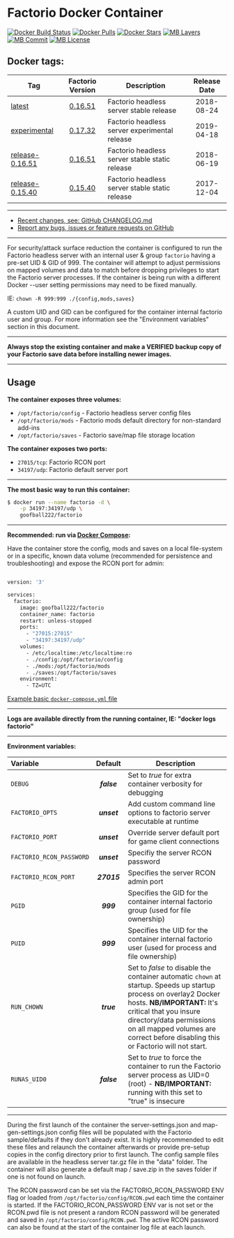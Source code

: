 # Factorio Docker Container

[![Docker Build Status](https://img.shields.io/docker/cloud/build/goofball222/factorio.svg)](https://hub.docker.com/r/goofball222/factorio/) [![Docker Pulls](https://img.shields.io/docker/pulls/goofball222/factorio.svg)](https://hub.docker.com/r/goofball222/factorio/) [![Docker Stars](https://img.shields.io/docker/stars/goofball222/factorio.svg)](https://hub.docker.com/r/goofball222/factorio/) [![MB Layers](https://images.microbadger.com/badges/image/goofball222/factorio.svg)](https://microbadger.com/images/goofball222/factorio) [![MB Commit](https://images.microbadger.com/badges/commit/goofball222/factorio.svg)](https://microbadger.com/images/goofball222/factorio) [![MB License](https://images.microbadger.com/badges/license/goofball222/factorio.svg)](https://microbadger.com/images/goofball222/factorio)

## Docker tags:
| Tag | Factorio Version | Description | Release Date |
| --- | :---: | --- | :---: |
| [latest](https://github.com/goofball222/factorio/blob/master/stable/Dockerfile) | [0.16.51](https://forums.factorio.com/61009) | Factorio headless server stable release | 2018-08-24 |
| [experimental](https://github.com/goofball222/factorio/blob/master/experimental/Dockerfile) | [0.17.32](https://forums.factorio.com/69672) | Factorio headless server experimental release | 2019-04-18 |
| [release-0.16.51](https://github.com/goofball222/factorio/releases/tag/0.16.51) | [0.16.51](https://forums.factorio.com/61009) | Factorio headless server stable static release | 2018-06-19 |
| [release-0.15.40](https://github.com/goofball222/factorio/releases/tag/0.15.40) | [0.15.40](https://forums.factorio.com/54307) | Factorio headless server stable static release | 2017-12-04 |

---

* [Recent changes, see: GitHub CHANGELOG.md](https://github.com/goofball222/factorio/blob/master/CHANGELOG.md)
* [Report any bugs, issues or feature requests on GitHub](https://github.com/goofball222/factorio/issues)

---

For security/attack surface reduction the container is configured to run the Factorio headless server with an internal user & group `factorio` having a pre-set UID & GID of 999.
The container will attempt to adjust permissions on mapped volumes and data to match before dropping privileges to start the Factorio server processes.
If the container is being run with a different Docker --user setting permissions may need to be fixed manually.

IE: `chown -R 999:999 ./{config,mods,saves}`

A custom UID and GID can be configured for the container internal factorio user and group. For more information see the "Environment variables" section in this document.

---

**Always stop the existing container and make a VERIFIED backup copy of your Factorio save data before installing newer images.**

---

## Usage

**The container exposes three volumes:**
* `/opt/factorio/config` - Factorio headless server config files
* `/opt/factorio/mods` - Factorio mods default directory for non-standard add-ins
* `/opt/factorio/saves` - Factorio save/map file storage location

**The container exposes two ports:**
* `27015/tcp`: Factorio RCON port
* `34197/udp`: Factorio default server port

---

**The most basic way to run this container:**

```bash
$ docker run --name factorio -d \
    -p 34197:34197/udp \
    goofball222/factorio
```

---

**Recommended: run via [Docker Compose](https://docs.docker.com/compose/):**

Have the container store the config, mods and saves on a local file-system or in a specific, known data volume (recommended for persistence and troubleshooting) and expose the RCON port for admin:

```bash

version: '3'

services:
  factorio:
    image: goofball222/factorio
    container_name: factorio
    restart: unless-stopped
    ports:
      - "27015:27015"
      - "34197:34197/udp"
    volumes:
      - /etc/localtime:/etc/localtime:ro
      - ./config:/opt/factorio/config
      - ./mods:/opt/factorio/mods
      - ./saves:/opt/factorio/saves
    environment:
      - TZ=UTC

```

[Example basic `docker-compose.yml` file](https://raw.githubusercontent.com/goofball222/factorio/master/examples/docker-compose.yml)

---

**Logs are available directly from the running container, IE: "docker logs factorio"**

---

**Environment variables:**

| Variable | Default | Description |
| :--- | :---: | --- |
| `DEBUG` | ***false*** | Set to *true* for extra container verbosity for debugging |
| `FACTORIO_OPTS` | ***unset*** | Add custom command line options to factorio server executable at runtime |
| `FACTORIO_PORT` | ***unset*** | Override server default port for game client connections |
| `FACTORIO_RCON_PASSWORD` | ***unset*** | Specifiy the server RCON password |
| `FACTORIO_RCON_PORT` | ***27015*** | Specifies the server RCON admin port |
| `PGID` | ***999*** | Specifies the GID for the container internal factorio group (used for file ownership) |
| `PUID` | ***999*** | Specifies the UID for the container internal factorio user (used for process and file ownership) |
| `RUN_CHOWN` | ***true*** | Set to *false* to disable the container automatic `chown` at startup. Speeds up startup process on overlay2 Docker hosts. **NB/IMPORTANT:** It's critical that you insure directory/data permissions on all mapped volumes are correct before disabling this or Factorio will not start. |
| `RUNAS_UID0` | ***false*** | Set to *true* to force the container to run the Factorio server process as UID=0 (root) - **NB/IMPORTANT:** running with this set to "true" is insecure |

---

During the first launch of the container the server-settings.json and map-gen-settings.json config files will be populated with the Factorio sample/defaults if they don't already exist. It is highly recommended to edit these files and relaunch the container afterwards or provide pre-setup copies in the config directory prior to first launch. The config sample files are available in the headless server tar.gz file in the "data" folder. The container will also generate a default map / save.zip in the saves folder if one is not found on launch.

The RCON password can be set via the FACTORIO_RCON_PASSWORD ENV flag or loaded from `/opt/factorio/config/RCON.pwd` each time the container is started. If the FACTORIO_RCON_PASSWORD ENV var is not set or the RCON.pwd file is not present a random RCON password will be generated and saved in `/opt/factorio/config/RCON.pwd`. The active RCON password can also be found at the start of the container log file at each launch.

[//]: # (Licensed under the Apache 2.0 license)
[//]: # (Copyright 2018 The Goofball - goofball222@gmail.com)
